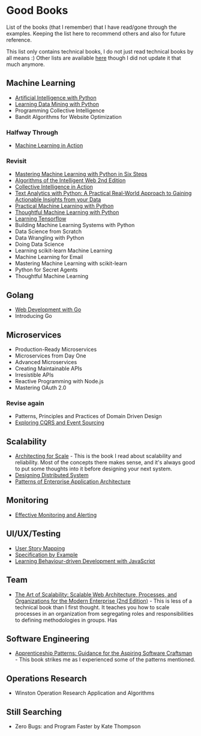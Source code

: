 # Good Books

List of the books (that I remember) that I have read/gone through the examples. Keeping the list here to recommend others and also for future reference.

This list only contains technical books, I do not just read technical books by all means :) Other lists are available [here](http://alextanhongpin.github.io/#books) though I did not update it that much anymore.


## Machine Learning

- [Artificial Intelligence with Python](https://www.packtpub.com/big-data-and-business-intelligence/artificial-intelligence-python)
- [Learning Data Mining with Python](https://www.amazon.com/Learning-Mining-Python-Robert-Layton/dp/1784396052)
- Programming Collective Intelligence
- Bandit Algorithms for Website Optimization


### Halfway Through
- [Machine Learning in Action](https://github.com/pbharrin/machinelearninginaction)

### Revisit
- [Mastering Machine Learning with Python in Six Steps](https://www.apress.com/gp/book/9781484228654)
- [Algorithms of the Intelligent Web 2nd Edition](https://www.manning.com/books/algorithms-of-the-intelligent-web)
- [Collective Intelligence in Action](https://www.manning.com/books/collective-intelligence-in-action)
- [Text Analytics with Python: A Practical Real-World Approach to Gaining Actionable Insights from your Data](https://www.apress.com/gp/book/9781484223871)
- [Practical Machine Learning with Python](https://www.apress.com/gp/book/9781484232064)
- [Thoughtful Machine Learning with Python](http://shop.oreilly.com/product/0636920039082.do)
- [Learning Tensorflow](http://shop.oreilly.com/product/0636920063698.do)
- Building Machine Learning Systems with Python
- Data Science from Scratch
- Data Wrangling with Python
- Doing Data Science
- Learning scikit-learn Machine Learning
- Machine Learning for Email
- Mastering Machine Learning with scikit-learn
- Python for Secret Agents
- Thoughtful Machine Learning

## Golang

- [Web Development with Go](https://www.apress.com/gp/book/9781484210536)
- Introducing Go


## Microservices
- Production-Ready Microservices
- Microservices from Day One
- Advanced Microservices
- Creating Maintainable APIs
- Irresistible APIs
- Reactive Programming with Node.js
- Mastering OAuth 2.0

### Revise again
- Patterns, Principles and Practices of Domain Driven Design
- [Exploring CQRS and Event Sourcing](https://msdn.microsoft.com/en-us/library/jj554200.aspx)

## Scalability

- [Architecting for Scale](http://shop.oreilly.com/product/0636920047070.do) - This is the book I read about scalability and reliability. Most of the concepts there makes sense, and it's always good to put some thoughts into it before designing your next system.
- [Designing Distributed System](http://shop.oreilly.com/product/0636920072768.do)
- [Patterns of Enterprise Application Architecture](https://www.amazon.com/Patterns-Enterprise-Application-Architecture-Martin/dp/0321127420)

## Monitoring

- [Effective Monitoring and Alerting](https://www.amazon.com/Effective-Monitoring-Alerting-Web-Operations/dp/1449333524)

## UI/UX/Testing

- [User Story Mapping](http://shop.oreilly.com/product/0636920033851.do)
- [Specification by Example]()
- [Learning Behaviour-driven Development with JavaScript](https://www.packtpub.com/application-development/learning-behavior-driven-development-javascript)

## Team
- [The Art of Scalability: Scalable Web Architecture, Processes, and Organizations for the Modern Enterprise (2nd Edition)](https://www.amazon.com/Art-Scalability-Architecture-Organizations-Enterprise/dp/0134032802) - This is less of a technical book than I first thought. It teaches you how to scale processes in an organization from segregating roles and responsibilities to defining methodologies in groups. Has

## Software Engineering

- [Apprenticeship Patterns: Guidance for the Aspiring Software Craftsman](https://www.amazon.com/Apprenticeship-Patterns-Guidance-Aspiring-Craftsman/dp/0596518382) - This book strikes me as I experienced some of the patterns mentioned.


## Operations Research

- Winston Operation Research Application and Algorithms

## Still Searching

- Zero Bugs: and Program Faster by Kate Thompson

